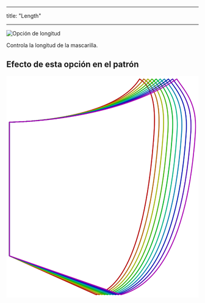 - - -
title: "Length"
- - -

![Opción de longitud](./length.svg)

Controla la longitud de la mascarilla.

## Efecto de esta opción en el patrón

![Esta imagen muestra el efecto de esta opción superponiendo varias variantes que tienen un valor diferente para esta opción](florence_length_sample.svg "Effect of this option on the pattern")
